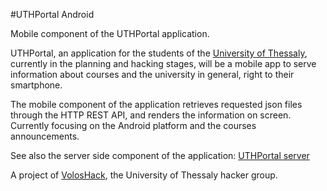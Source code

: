 #UTHPortal Android

Mobile component of the UTHPortal application.

UTHPortal, an application for the students of the [University of Thessaly](http://www.uth.gr/), currently in the planning and hacking stages, will be a mobile app to serve information about courses and the university in general, right to their smartphone.

The mobile component of the application retrieves requested json files through the HTTP REST API, and renders the information on screen. Currently focusing on the Android platform and the courses announcements.

See also the server side component of the application: [UTHPortal server](https://github.com/VolosHack/UTHPortal-server)

A project of [VolosHack](http://voloshack.tk/), the University of Thessaly hacker group.
